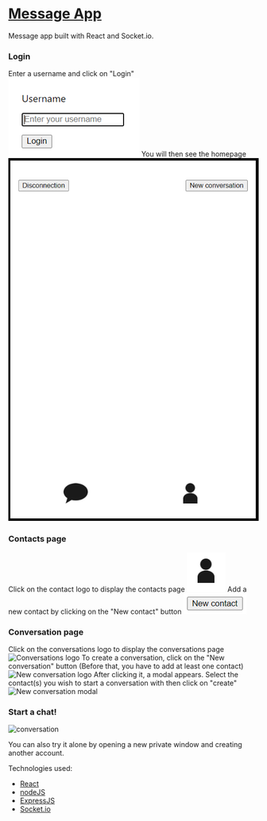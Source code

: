 # [Message App](https://message-app-lbaud21.herokuapp.com/)

Message app built with React and Socket.io.

### Login

Enter a username and click on "Login"
![login](/public/images/screens/log-in.PNG)
You will then see the homepage
![home page](/public/images/screens/main-page.PNG)

### Contacts page

Click on the contact logo to display the contacts page
![Contacts logo](/public/images/screens/contact-logo.PNG)
Add a new contact by clicking on the "New contact" button
![New contact logo](/public/images/screens/new-contact-button.PNG)

### Conversation page

Click on the conversations logo to display the conversations page
![Conversations logo](/public/chat-logo.PNG)
To create a conversation, click on the "New conversation" button (Before that, you have to add at least one contact)
![New conversation logo](/public/new-conversation-button.PNG)
After clicking it, a modal appears. Select the contact(s) you wish to start a conversation with then click on "create"
![New conversation modal](/public/new-conversation-modal.PNG)

### Start a chat!

![conversation](/public/conversation.PNG)

You can also try it alone by opening a new private window and creating another account.

Technologies used:

- [React](https://fr.reactjs.org/)
- [nodeJS](https://nodejs.org/en/)
- [ExpressJS](https://expressjs.com/)
- [Socket.io](https://socket.io/)
